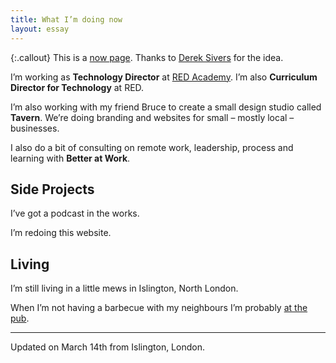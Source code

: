```yaml
---
title: What I’m doing now
layout: essay
---
```


{:.callout}
This is a [now page](https://nownownow.com/about). Thanks to [Derek Sivers](https://sivers.org/nowff) for the idea.

I’m working as **Technology Director** at [RED Academy](https://redacademy.com/). I’m also **Curriculum Director for Technology** at RED.

I’m also working with my friend Bruce to create a small design studio called **Tavern**. We’re doing branding and websites for small – mostly local – businesses.

I also do a bit of consulting on remote work, leadership, process and learning with **Better at Work**.

## Side Projects

I’ve got a podcast in the works.

I’m redoing this website.

## Living

I’m still living in a little mews in Islington, North London.

When I’m not having a barbecue with my neighbours I’m probably [at the pub](https://twitter.com/armssmyth).

---

Updated on March 14th from Islington, London.
